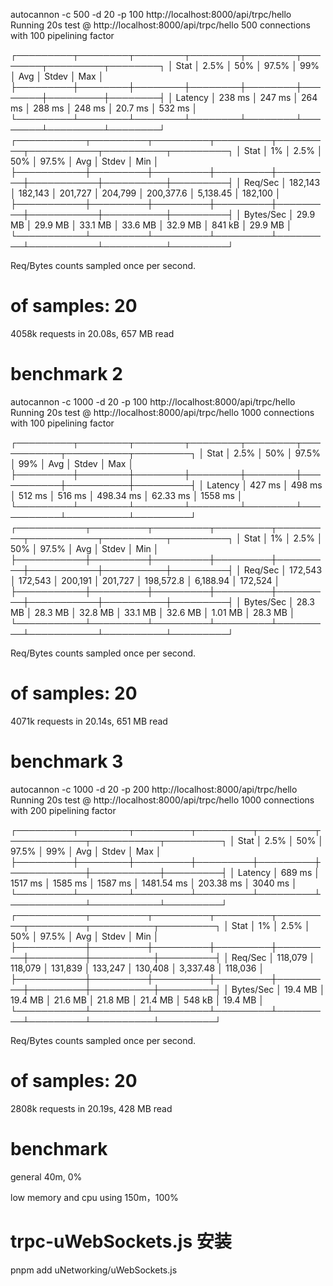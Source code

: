autocannon -c 500 -d 20 -p 100 http://localhost:8000/api/trpc/hello
Running 20s test @ http://localhost:8000/api/trpc/hello
500 connections with 100 pipelining factor


┌─────────┬────────┬────────┬────────┬────────┬────────┬─────────┬────────┐
│ Stat    │ 2.5%   │ 50%    │ 97.5%  │ 99%    │ Avg    │ Stdev   │ Max    │
├─────────┼────────┼────────┼────────┼────────┼────────┼─────────┼────────┤
│ Latency │ 238 ms │ 247 ms │ 264 ms │ 288 ms │ 248 ms │ 20.7 ms │ 532 ms │
└─────────┴────────┴────────┴────────┴────────┴────────┴─────────┴────────┘
┌───────────┬─────────┬─────────┬─────────┬─────────┬───────────┬──────────┬─────────┐
│ Stat      │ 1%      │ 2.5%    │ 50%     │ 97.5%   │ Avg       │ Stdev    │ Min     │
├───────────┼─────────┼─────────┼─────────┼─────────┼───────────┼──────────┼─────────┤
│ Req/Sec   │ 182,143 │ 182,143 │ 201,727 │ 204,799 │ 200,377.6 │ 5,138.45 │ 182,100 │
├───────────┼─────────┼─────────┼─────────┼─────────┼───────────┼──────────┼─────────┤
│ Bytes/Sec │ 29.9 MB │ 29.9 MB │ 33.1 MB │ 33.6 MB │ 32.9 MB   │ 841 kB   │ 29.9 MB │
└───────────┴─────────┴─────────┴─────────┴─────────┴───────────┴──────────┴─────────┘

Req/Bytes counts sampled once per second.
# of samples: 20

4058k requests in 20.08s, 657 MB read

# benchmark 2
autocannon -c 1000 -d 20 -p 100 http://localhost:8000/api/trpc/hello
Running 20s test @ http://localhost:8000/api/trpc/hello
1000 connections with 100 pipelining factor


┌─────────┬────────┬────────┬────────┬────────┬───────────┬──────────┬─────────┐
│ Stat    │ 2.5%   │ 50%    │ 97.5%  │ 99%    │ Avg       │ Stdev    │ Max     │
├─────────┼────────┼────────┼────────┼────────┼───────────┼──────────┼─────────┤
│ Latency │ 427 ms │ 498 ms │ 512 ms │ 516 ms │ 498.34 ms │ 62.33 ms │ 1558 ms │
└─────────┴────────┴────────┴────────┴────────┴───────────┴──────────┴─────────┘
┌───────────┬─────────┬─────────┬─────────┬─────────┬───────────┬──────────┬─────────┐
│ Stat      │ 1%      │ 2.5%    │ 50%     │ 97.5%   │ Avg       │ Stdev    │ Min     │
├───────────┼─────────┼─────────┼─────────┼─────────┼───────────┼──────────┼─────────┤
│ Req/Sec   │ 172,543 │ 172,543 │ 200,191 │ 201,727 │ 198,572.8 │ 6,188.94 │ 172,524 │
├───────────┼─────────┼─────────┼─────────┼─────────┼───────────┼──────────┼─────────┤
│ Bytes/Sec │ 28.3 MB │ 28.3 MB │ 32.8 MB │ 33.1 MB │ 32.6 MB   │ 1.01 MB  │ 28.3 MB │
└───────────┴─────────┴─────────┴─────────┴─────────┴───────────┴──────────┴─────────┘

Req/Bytes counts sampled once per second.
# of samples: 20

4071k requests in 20.14s, 651 MB read

# benchmark 3
autocannon -c 1000 -d 20 -p 200 http://localhost:8000/api/trpc/hello
Running 20s test @ http://localhost:8000/api/trpc/hello
1000 connections with 200 pipelining factor


┌─────────┬────────┬─────────┬─────────┬─────────┬────────────┬───────────┬─────────┐
│ Stat    │ 2.5%   │ 50%     │ 97.5%   │ 99%     │ Avg        │ Stdev     │ Max     │
├─────────┼────────┼─────────┼─────────┼─────────┼────────────┼───────────┼─────────┤
│ Latency │ 689 ms │ 1517 ms │ 1585 ms │ 1587 ms │ 1481.54 ms │ 203.38 ms │ 3040 ms │
└─────────┴────────┴─────────┴─────────┴─────────┴────────────┴───────────┴─────────┘
┌───────────┬─────────┬─────────┬─────────┬─────────┬─────────┬──────────┬─────────┐
│ Stat      │ 1%      │ 2.5%    │ 50%     │ 97.5%   │ Avg     │ Stdev    │ Min     │
├───────────┼─────────┼─────────┼─────────┼─────────┼─────────┼──────────┼─────────┤
│ Req/Sec   │ 118,079 │ 118,079 │ 131,839 │ 133,247 │ 130,408 │ 3,337.48 │ 118,036 │
├───────────┼─────────┼─────────┼─────────┼─────────┼─────────┼──────────┼─────────┤
│ Bytes/Sec │ 19.4 MB │ 19.4 MB │ 21.6 MB │ 21.8 MB │ 21.4 MB │ 548 kB   │ 19.4 MB │
└───────────┴─────────┴─────────┴─────────┴─────────┴─────────┴──────────┴─────────┘

Req/Bytes counts sampled once per second.
# of samples: 20

2808k requests in 20.19s, 428 MB read

# benchmark 
general
40m, 0%

low memory and cpu using
150m，100%

# trpc-uWebSockets.js 安装
pnpm add uNetworking/uWebSockets.js
